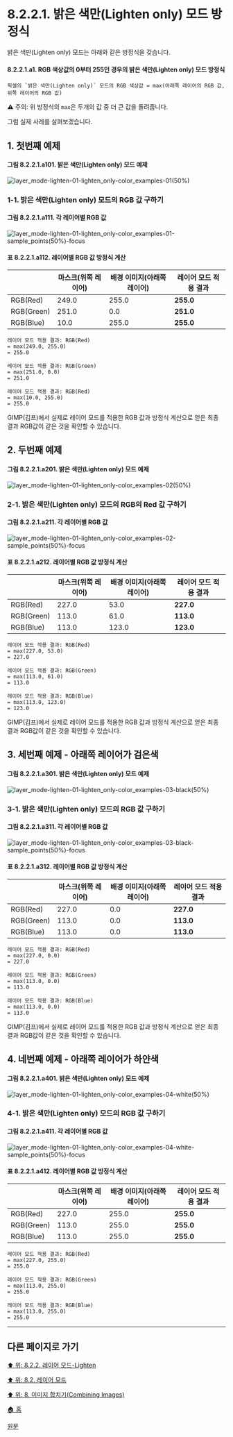 # 8.2.2.1. 밝은 색만(Lighten only) 모드 방정식
밝은 색만(Lighten only) 모드는 아래와 같은 방정식을 갖습니다.

#### 8.2.2.1.a1. RGB 색상값의 0부터 255인 경우의 밝은 색만(Lighten only) 모드 방정식
```
픽셀의 `밝은 색만(Lighten only)` 모드의 RGB 색상값 = max(아래쪽 레이어의 RGB 값, 위쪽 레이어의 RGB 값)
```

⚠️ 주의: 위 방정식의 `max`은 두개의 값 중 더 큰 값을 돌려줍니다.

그럼 실제 사례를 살펴보겠습니다.

## 1. 첫번째 예제
#### 그림 8.2.2.1.a101. 밝은 색만(Lighten only) 모드 예제
![layer_mode-lighten-01-lighten_only-color_examples-01(50%)](https://github.com/wonder13662/gimp/assets/15767104/3ac83696-9391-4868-834e-6605bf1b7d3d)

### 1-1. 밝은 색만(Lighten only) 모드의 RGB 값 구하기
#### 그림 8.2.2.1.a111. 각 레이어별 RGB 값
![layer_mode-lighten-01-lighten_only-color_examples-01-sample_points(50%)-focus](https://github.com/wonder13662/gimp/assets/15767104/ddc225e9-71e5-4796-949b-92989ffb68c5)

#### 표 8.2.2.1.a112. 레이어별 RGB 값 방정식 계산

||마스크(위쪽 레이어)|배경 이미지(아래쪽 레이어)|레이어 모드 적용 결과|
|---|---|---|---|
|RGB(Red)|249.0|255.0|**255.0**|
|RGB(Green)|251.0|0.0|**251.0**|
|RGB(Blue)|10.0|255.0|**255.0**|

```
레이어 모드 적용 결과: RGB(Red)
= max(249.0, 255.0)
= 255.0

레이어 모드 적용 결과: RGB(Green)
= max(251.0, 0.0)
= 251.0

레이어 모드 적용 결과: RGB(Red)
= max(10.0, 255.0)
= 255.0
```

GIMP(김프)에서 실제로 레이어 모드를 적용한 RGB 값과 방정식 계산으로 얻은 최종 결과 RGB값이 같은 것을 확인할 수 있습니다.

## 2. 두번째 예제
#### 그림 8.2.2.1.a201. 밝은 색만(Lighten only) 모드 예제
![layer_mode-lighten-01-lighten_only-color_examples-02(50%)](https://github.com/wonder13662/gimp/assets/15767104/75bab22c-2518-40a4-b6c1-953a4b04747f)

### 2-1. 밝은 색만(Lighten only) 모드의 RGB의 Red 값 구하기
#### 그림 8.2.2.1.a211. 각 레이어별 RGB 값
![layer_mode-lighten-01-lighten_only-color_examples-02-sample_points(50%)-focus](https://github.com/wonder13662/gimp/assets/15767104/57cc62b0-39d7-402f-8d73-f4a1fef106d6)

#### 표 8.2.2.1.a212. 레이어별 RGB 값 방정식 계산

||마스크(위쪽 레이어)|배경 이미지(아래쪽 레이어)|레이어 모드 적용 결과|
|---|---|---|---|
|RGB(Red)|227.0|53.0|**227.0**|
|RGB(Green)|113.0|61.0|**113.0**|
|RGB(Blue)|113.0|123.0|**123.0**|

```
레이어 모드 적용 결과: RGB(Red)
= max(227.0, 53.0)
= 227.0

레이어 모드 적용 결과: RGB(Green)
= max(113.0, 61.0)
= 113.0

레이어 모드 적용 결과: RGB(Blue)
= max(113.0, 123.0)
= 123.0
```

GIMP(김프)에서 실제로 레이어 모드를 적용한 RGB 값과 방정식 계산으로 얻은 최종 결과 RGB값이 같은 것을 확인할 수 있습니다.

## 3. 세번째 예제 - 아래쪽 레이어가 검은색
#### 그림 8.2.2.1.a301. 밝은 색만(Lighten only) 모드 예제
![layer_mode-lighten-01-lighten_only-color_examples-03-black(50%)](https://github.com/wonder13662/gimp/assets/15767104/3b103f46-7d3a-400f-89ef-88b4debd2647)

### 3-1. 밝은 색만(Lighten only) 모드의 RGB 값 구하기
#### 그림 8.2.2.1.a311. 각 레이어별 RGB 값
![layer_mode-lighten-01-lighten_only-color_examples-03-black-sample_points(50%)-focus](https://github.com/wonder13662/gimp/assets/15767104/cd4ffc04-cf48-487e-a784-42ae0e395609)

#### 표 8.2.2.1.a312. 레이어별 RGB 값 방정식 계산

||마스크(위쪽 레이어)|배경 이미지(아래쪽 레이어)|레이어 모드 적용 결과|
|---|---|---|---|
|RGB(Red)|227.0|0.0|**227.0**|
|RGB(Green)|113.0|0.0|**113.0**|
|RGB(Blue)|113.0|0.0|**113.0**|

```
레이어 모드 적용 결과: RGB(Red)
= max(227.0, 0.0)
= 227.0

레이어 모드 적용 결과: RGB(Green)
= max(113.0, 0.0)
= 113.0

레이어 모드 적용 결과: RGB(Blue)
= max(113.0, 0.0)
= 113.0
```

GIMP(김프)에서 실제로 레이어 모드를 적용한 RGB 값과 방정식 계산으로 얻은 최종 결과 RGB값이 같은 것을 확인할 수 있습니다.

## 4. 네번째 예제 - 아래쪽 레이어가 하얀색
#### 그림 8.2.2.1.a401. 밝은 색만(Lighten only) 모드 예제
![layer_mode-lighten-01-lighten_only-color_examples-04-white(50%)](https://github.com/wonder13662/gimp/assets/15767104/3a38ec77-092c-4da3-8397-00a45e1741a8)

### 4-1. 밝은 색만(Lighten only) 모드의 RGB 값 구하기
#### 그림 8.2.2.1.a411. 각 레이어별 RGB 값
![layer_mode-lighten-01-lighten_only-color_examples-04-white-sample_points(50%)-focus](https://github.com/wonder13662/gimp/assets/15767104/2256b275-3145-4fee-9e1b-a1286a66f37e)

#### 표 8.2.2.1.a412. 레이어별 RGB 값 방정식 계산

||마스크(위쪽 레이어)|배경 이미지(아래쪽 레이어)|레이어 모드 적용 결과|
|---|---|---|---|
|RGB(Red)|227.0|255.0|**255.0**|
|RGB(Green)|113.0|255.0|**255.0**|
|RGB(Blue)|113.0|255.0|**255.0**|

```
레이어 모드 적용 결과: RGB(Red)
= max(227.0, 255.0)
= 255.0

레이어 모드 적용 결과: RGB(Green)
= max(113.0, 255.0)
= 255.0

레이어 모드 적용 결과: RGB(Blue)
= max(113.0, 255.0)
= 255.0
```

***

## 다른 페이지로 가기

[⬆️ 위: 8.2.2. 레이어 모드-Lighten](./08-02-02-lighten-layer-mode.md)

[⬆️ 위: 8.2. 레이어 모드](./08-02-00-layer-modes.md)

[⬆️ 위: 8. 이미지 합치기(Combining Images)](./08-00-combining-images.md)

[🏠 홈](./00-home.md)

[원문](https://docs.gimp.org/2.10/ko/layer-mode-group-lighten.html)
